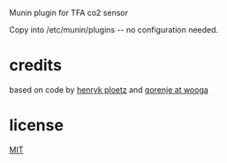 
Munin plugin for TFA co2 sensor

Copy into /etc/munin/plugins -- no configuration needed.

# credits

based on code by [henryk ploetz](https://hackaday.io/project/5301-reverse-engineering-a-low-cost-usb-co-monitor/log/17909-all-your-base-are-belong-to-us)
and [gorenje at wooga](https://github.com/wooga/office_weather)

# license

[MIT](http://opensource.org/licenses/MIT)
